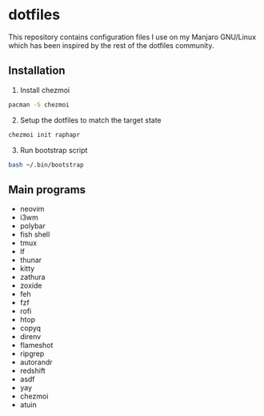 # dotfiles

This repository contains configuration files I use on my Manjaro GNU/Linux which has been inspired by the rest of the dotfiles community.

## Installation

1. Install chezmoi

```bash
pacman -S chezmoi
```

2. Setup the dotfiles to match the target state

```bash
chezmoi init raphapr
```

3. Run bootstrap script

```bash
bash ~/.bin/bootstrap
```

## Main programs

- neovim
- i3wm
- polybar
- fish shell
- tmux
- lf
- thunar
- kitty
- zathura
- zoxide
- feh
- fzf
- rofi
- htop
- copyq
- direnv
- flameshot
- ripgrep
- autorandr
- redshift
- asdf
- yay
- chezmoi
- atuin
